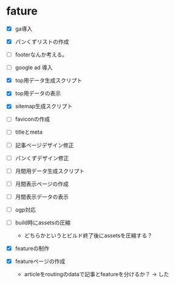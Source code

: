 # fature
- [x] ga導入
- [x] パンくずリストの作成
- [ ] footerなんか考える。
- [ ] google ad 導入


- [x] top用データ生成スクリプト
- [x] top用データの表示
- [x] sitemap生成スクリプト
- [ ] faviconの作成
- [ ] titleとmeta


- [ ] 記事ページデザイン修正
- [ ] パンくずデザイン修正

- [ ] 月間用データ生成スクリプト
- [ ] 月間表示ページの作成
- [ ] 月間表示データの表示


- [ ] ogp対応
- [ ] build時にassetsの圧縮
  - どちらかというとビルド終了後にassetsを圧縮する？


- [x] featureの制作
- [x] featureページの作成
  - articleをroutingのdataで記事とfeatureを分けるか？ → した
